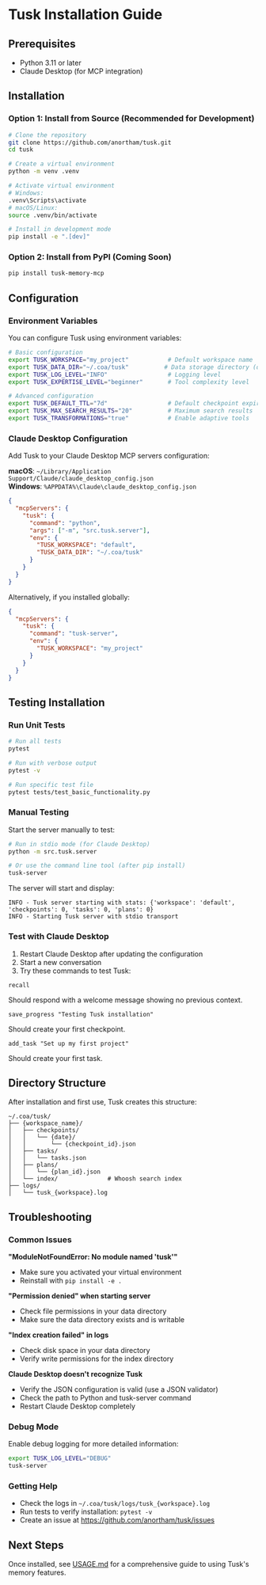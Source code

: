 # Tusk Installation Guide

## Prerequisites

- Python 3.11 or later
- Claude Desktop (for MCP integration)

## Installation

### Option 1: Install from Source (Recommended for Development)

```bash
# Clone the repository
git clone https://github.com/anortham/tusk.git
cd tusk

# Create a virtual environment
python -m venv .venv

# Activate virtual environment
# Windows:
.venv\Scripts\activate
# macOS/Linux:
source .venv/bin/activate

# Install in development mode
pip install -e ".[dev]"
```

### Option 2: Install from PyPI (Coming Soon)

```bash
pip install tusk-memory-mcp
```

## Configuration

### Environment Variables

You can configure Tusk using environment variables:

```bash
# Basic configuration
export TUSK_WORKSPACE="my_project"           # Default workspace name
export TUSK_DATA_DIR="~/.coa/tusk"          # Data storage directory (default: ~/.coa/tusk)
export TUSK_LOG_LEVEL="INFO"                 # Logging level
export TUSK_EXPERTISE_LEVEL="beginner"       # Tool complexity level

# Advanced configuration  
export TUSK_DEFAULT_TTL="7d"                 # Default checkpoint expiration
export TUSK_MAX_SEARCH_RESULTS="20"          # Maximum search results
export TUSK_TRANSFORMATIONS="true"           # Enable adaptive tools
```

### Claude Desktop Configuration

Add Tusk to your Claude Desktop MCP servers configuration:

**macOS**: `~/Library/Application Support/Claude/claude_desktop_config.json`  
**Windows**: `%APPDATA%\Claude\claude_desktop_config.json`

```json
{
  "mcpServers": {
    "tusk": {
      "command": "python",
      "args": ["-m", "src.tusk.server"],
      "env": {
        "TUSK_WORKSPACE": "default",
        "TUSK_DATA_DIR": "~/.coa/tusk"
      }
    }
  }
}
```

Alternatively, if you installed globally:

```json
{
  "mcpServers": {
    "tusk": {
      "command": "tusk-server",
      "env": {
        "TUSK_WORKSPACE": "my_project"
      }
    }
  }
}
```

## Testing Installation

### Run Unit Tests

```bash
# Run all tests
pytest

# Run with verbose output
pytest -v

# Run specific test file
pytest tests/test_basic_functionality.py
```

### Manual Testing

Start the server manually to test:

```bash
# Run in stdio mode (for Claude Desktop)
python -m src.tusk.server

# Or use the command line tool (after pip install)
tusk-server
```

The server will start and display:
```
INFO - Tusk server starting with stats: {'workspace': 'default', 'checkpoints': 0, 'tasks': 0, 'plans': 0}
INFO - Starting Tusk server with stdio transport
```

### Test with Claude Desktop

1. Restart Claude Desktop after updating the configuration
2. Start a new conversation
3. Try these commands to test Tusk:

```
recall
```

Should respond with a welcome message showing no previous context.

```
save_progress "Testing Tusk installation"
```

Should create your first checkpoint.

```
add_task "Set up my first project"
```

Should create your first task.

## Directory Structure

After installation and first use, Tusk creates this structure:

```
~/.coa/tusk/
├── {workspace_name}/
│   ├── checkpoints/
│   │   └── {date}/
│   │       └── {checkpoint_id}.json
│   ├── tasks/
│   │   └── tasks.json
│   ├── plans/
│   │   └── {plan_id}.json
│   └── index/              # Whoosh search index
├── logs/
│   └── tusk_{workspace}.log
```

## Troubleshooting

### Common Issues

**"ModuleNotFoundError: No module named 'tusk'"**
- Make sure you activated your virtual environment
- Reinstall with `pip install -e .`

**"Permission denied" when starting server**
- Check file permissions in your data directory
- Make sure the data directory exists and is writable

**"Index creation failed" in logs**
- Check disk space in your data directory
- Verify write permissions for the index directory

**Claude Desktop doesn't recognize Tusk**
- Verify the JSON configuration is valid (use a JSON validator)
- Check the path to Python and tusk-server command
- Restart Claude Desktop completely

### Debug Mode

Enable debug logging for more detailed information:

```bash
export TUSK_LOG_LEVEL="DEBUG"
tusk-server
```

### Getting Help

- Check the logs in `~/.coa/tusk/logs/tusk_{workspace}.log`
- Run tests to verify installation: `pytest -v`
- Create an issue at https://github.com/anortham/tusk/issues

## Next Steps

Once installed, see [USAGE.md](USAGE.md) for a comprehensive guide to using Tusk's memory features.